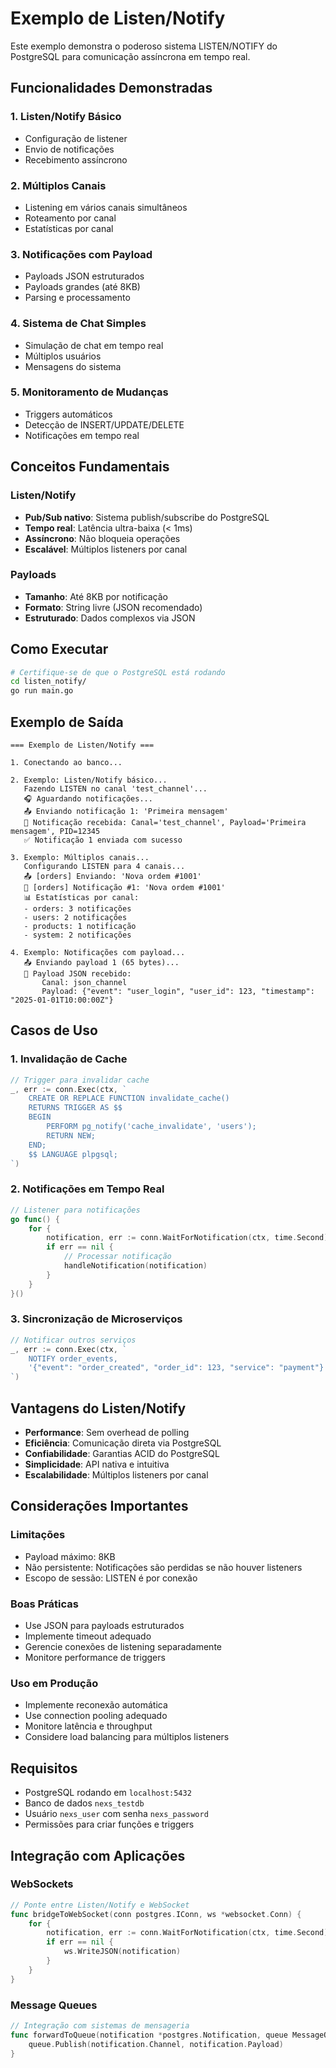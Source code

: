 # Exemplo de Listen/Notify

Este exemplo demonstra o poderoso sistema LISTEN/NOTIFY do PostgreSQL para comunicação assíncrona em tempo real.

## Funcionalidades Demonstradas

### 1. Listen/Notify Básico
- Configuração de listener
- Envio de notificações
- Recebimento assíncrono

### 2. Múltiplos Canais
- Listening em vários canais simultâneos
- Roteamento por canal
- Estatísticas por canal

### 3. Notificações com Payload
- Payloads JSON estruturados
- Payloads grandes (até 8KB)
- Parsing e processamento

### 4. Sistema de Chat Simples
- Simulação de chat em tempo real
- Múltiplos usuários
- Mensagens do sistema

### 5. Monitoramento de Mudanças
- Triggers automáticos
- Detecção de INSERT/UPDATE/DELETE
- Notificações em tempo real

## Conceitos Fundamentais

### Listen/Notify
- **Pub/Sub nativo**: Sistema publish/subscribe do PostgreSQL
- **Tempo real**: Latência ultra-baixa (< 1ms)
- **Assíncrono**: Não bloqueia operações
- **Escalável**: Múltiplos listeners por canal

### Payloads
- **Tamanho**: Até 8KB por notificação
- **Formato**: String livre (JSON recomendado)
- **Estruturado**: Dados complexos via JSON

## Como Executar

```bash
# Certifique-se de que o PostgreSQL está rodando
cd listen_notify/
go run main.go
```

## Exemplo de Saída

```
=== Exemplo de Listen/Notify ===

1. Conectando ao banco...

2. Exemplo: Listen/Notify básico...
   Fazendo LISTEN no canal 'test_channel'...
   🎧 Aguardando notificações...
   📤 Enviando notificação 1: 'Primeira mensagem'
   📨 Notificação recebida: Canal='test_channel', Payload='Primeira mensagem', PID=12345
   ✅ Notificação 1 enviada com sucesso

3. Exemplo: Múltiplos canais...
   Configurando LISTEN para 4 canais...
   📤 [orders] Enviando: 'Nova ordem #1001'
   📨 [orders] Notificação #1: 'Nova ordem #1001'
   📊 Estatísticas por canal:
   - orders: 3 notificações
   - users: 2 notificações
   - products: 1 notificação
   - system: 2 notificações

4. Exemplo: Notificações com payload...
   📤 Enviando payload 1 (65 bytes)...
   📨 Payload JSON recebido:
       Canal: json_channel
       Payload: {"event": "user_login", "user_id": 123, "timestamp": "2025-01-01T10:00:00Z"}
```

## Casos de Uso

### 1. Invalidação de Cache
```go
// Trigger para invalidar cache
_, err := conn.Exec(ctx, `
    CREATE OR REPLACE FUNCTION invalidate_cache()
    RETURNS TRIGGER AS $$
    BEGIN
        PERFORM pg_notify('cache_invalidate', 'users');
        RETURN NEW;
    END;
    $$ LANGUAGE plpgsql;
`)
```

### 2. Notificações em Tempo Real
```go
// Listener para notificações
go func() {
    for {
        notification, err := conn.WaitForNotification(ctx, time.Second)
        if err == nil {
            // Processar notificação
            handleNotification(notification)
        }
    }
}()
```

### 3. Sincronização de Microserviços
```go
// Notificar outros serviços
_, err := conn.Exec(ctx, `
    NOTIFY order_events, 
    '{"event": "order_created", "order_id": 123, "service": "payment"}'
`)
```

## Vantagens do Listen/Notify

- **Performance**: Sem overhead de polling
- **Eficiência**: Comunicação direta via PostgreSQL
- **Confiabilidade**: Garantias ACID do PostgreSQL
- **Simplicidade**: API nativa e intuitiva
- **Escalabilidade**: Múltiplos listeners por canal

## Considerações Importantes

### Limitações
- Payload máximo: 8KB
- Não persistente: Notificações são perdidas se não houver listeners
- Escopo de sessão: LISTEN é por conexão

### Boas Práticas
- Use JSON para payloads estruturados
- Implemente timeout adequado
- Gerencie conexões de listening separadamente
- Monitore performance de triggers

### Uso em Produção
- Implemente reconexão automática
- Use connection pooling adequado
- Monitore latência e throughput
- Considere load balancing para múltiplos listeners

## Requisitos

- PostgreSQL rodando em `localhost:5432`
- Banco de dados `nexs_testdb`
- Usuário `nexs_user` com senha `nexs_password`
- Permissões para criar funções e triggers

## Integração com Aplicações

### WebSockets
```go
// Ponte entre Listen/Notify e WebSocket
func bridgeToWebSocket(conn postgres.IConn, ws *websocket.Conn) {
    for {
        notification, err := conn.WaitForNotification(ctx, time.Second)
        if err == nil {
            ws.WriteJSON(notification)
        }
    }
}
```

### Message Queues
```go
// Integração com sistemas de mensageria
func forwardToQueue(notification *postgres.Notification, queue MessageQueue) {
    queue.Publish(notification.Channel, notification.Payload)
}
```
